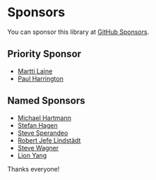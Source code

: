 # Sponsors

You can sponsor this library at [GitHub Sponsors](https://github.com/sponsors/nlohmann).

## Priority Sponsor

- [Martti Laine](https://github.com/codeclown)
- [Paul Harrington](https://github.com/phrrngtn)

## Named Sponsors

- [Michael Hartmann](https://github.com/reFX-Mike)
- [Stefan Hagen](https://github.com/sthagen)
- [Steve Sperandeo](https://github.com/homer6)
- [Robert Jefe Lindstädt](https://github.com/eljefedelrodeodeljefe)
- [Steve Wagner](https://github.com/ciroque)
- [Lion Yang](https://github.com/LionNatsu)

Thanks everyone!
